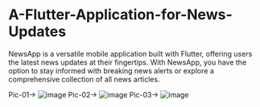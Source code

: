 # A-Flutter-Application-for-News-Updates
NewsApp is a versatile mobile application built with Flutter, offering users the latest news updates at their fingertips. With NewsApp, you have the option to stay informed with breaking news alerts or explore a comprehensive collection of all news articles.

Pic-01->
![image](https://github.com/Didar1313/A-Flutter-Application-for-News-Updates/assets/73778140/5d81cce3-2af1-43df-8559-f179de420e83)
Pic-02->
![image](https://github.com/Didar1313/A-Flutter-Application-for-News-Updates/assets/73778140/315e0198-5093-44d9-b063-88a2fffc3f09)
Pic-03->
![image](https://github.com/Didar1313/A-Flutter-Application-for-News-Updates/assets/73778140/d76cc705-d19d-40b2-b49a-792b98ef226f)
